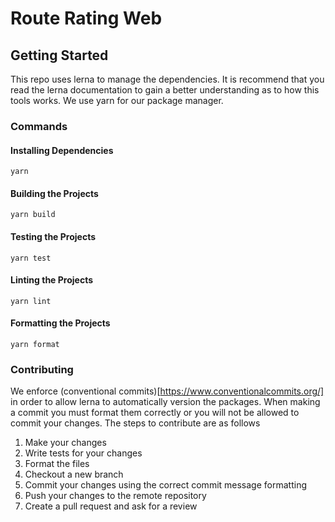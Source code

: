 # Route Rating Web

## Getting Started

This repo uses lerna to manage the dependencies. It is recommend that you read the lerna documentation to gain a better understanding as to how this tools works. We use yarn for our package manager.

### Commands

#### Installing Dependencies

```
yarn
```

#### Building the Projects

```
yarn build
```

#### Testing the Projects

```
yarn test
```

#### Linting the Projects

```
yarn lint
```

#### Formatting the Projects

```
yarn format
```

### Contributing

We enforce (conventional commits)[https://www.conventionalcommits.org/] in order to allow lerna to automatically version the packages. When making a commit you must format them correctly or you will not be allowed to commit your changes. The steps to contribute are as follows

1. Make your changes
2. Write tests for your changes
3. Format the files
4. Checkout a new branch
5. Commit your changes using the correct commit message formatting
6. Push your changes to the remote repository
7. Create a pull request and ask for a review
